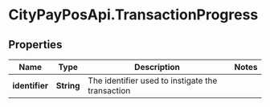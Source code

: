 # CityPayPosApi.TransactionProgress

## Properties
Name | Type | Description | Notes
------------ | ------------- | ------------- | -------------
**identifier** | **String** | The identifier used to instigate the transaction | 


